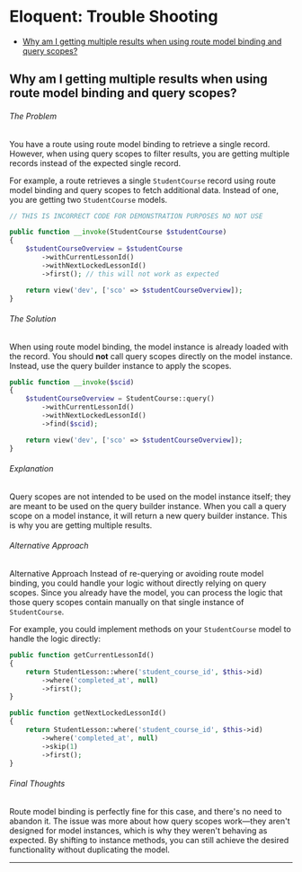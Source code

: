 # Eloquent: Trouble Shooting

- [Why am I getting multiple results when using route model binding and query scopes?](#why-am-i-getting-multiple-results-when-using-route-model-binding-and-query-scopes)


## <question>Why am I getting multiple results when using route model binding and query scopes?</question>

###### The Problem

You have a route using route model binding to retrieve a single record. However, when using query
scopes to filter results, you are getting multiple records instead of the expected single record.

For example, a route retrieves a single `StudentCourse` record using route model binding and query
scopes to fetch additional data. Instead of one, you are getting two `StudentCourse` models.

```php
// THIS IS INCORRECT CODE FOR DEMONSTRATION PURPOSES NO NOT USE

public function __invoke(StudentCourse $studentCourse)
{
    $studentCourseOverview = $studentCourse
        ->withCurrentLessonId()
        ->withNextLockedLessonId()
        ->first(); // this will not work as expected

    return view('dev', ['sco' => $studentCourseOverview]);
}
```

###### The Solution

When using route model binding, the model instance is already loaded with the record. You should
**not** call query scopes directly on the model instance. Instead, use the query builder instance to
apply the scopes.

```php
public function __invoke($scid)
{
    $studentCourseOverview = StudentCourse::query()
        ->withCurrentLessonId()
        ->withNextLockedLessonId()
        ->find($scid);

    return view('dev', ['sco' => $studentCourseOverview]);
}
```

###### Explanation

Query scopes are not intended to be used on the model instance itself; they are meant to be used on
the query builder instance. When you call a query scope on a model instance, it will return a new
query builder instance. This is why you are getting multiple results.

###### Alternative Approach

Alternative Approach Instead of re-querying or avoiding route model binding, you could handle your
logic without directly relying on query scopes. Since you already have the model, you can process
the logic that those query scopes contain manually on that single instance of `StudentCourse`.

For example, you could implement methods on your `StudentCourse` model to handle the logic directly:

```php
public function getCurrentLessonId()
{
    return StudentLesson::where('student_course_id', $this->id)
        ->where('completed_at', null)
        ->first();
}

public function getNextLockedLessonId()
{
    return StudentLesson::where('student_course_id', $this->id)
        ->where('completed_at', null)
        ->skip(1)
        ->first();
}
```

###### Final Thoughts

Route model binding is perfectly fine for this case, and there's no need to abandon it. The issue
was more about how query scopes work—they aren't designed for model instances, which is why they
weren't behaving as expected. By shifting to instance methods, you can still achieve the desired
functionality without duplicating the model.

---